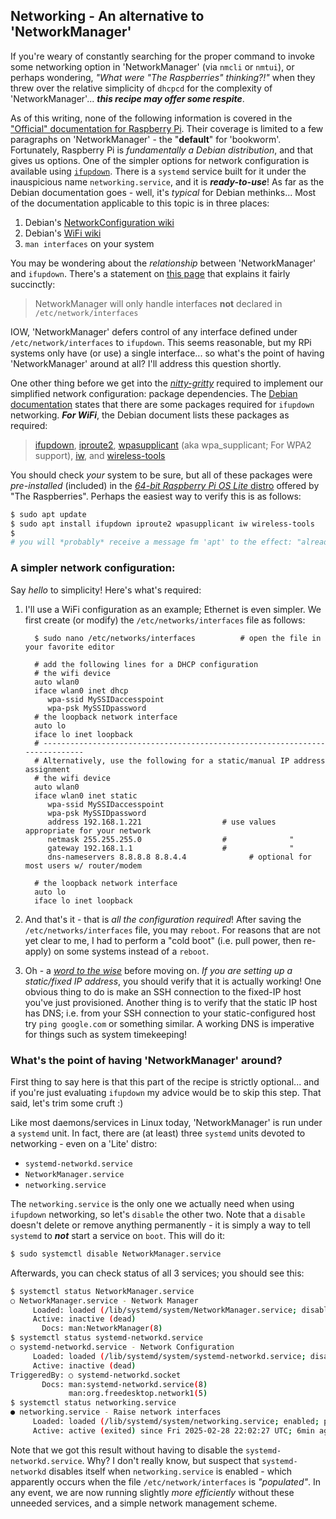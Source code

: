 ## Networking - An alternative to 'NetworkManager'

If you're weary of constantly searching for the proper command to invoke some networking option in 'NetworkManager' (via `nmcli` or `nmtui`), or perhaps wondering, *"What were "The Raspberries" thinking?!"* when  they threw over the relative simplicity of `dhcpcd` for the complexity of 'NetworkManager'... ***this recipe may offer some respite***. 

As of this writing, none of the following information is covered in the ["Official" documentation for Raspberry Pi](https://www.raspberrypi.com/documentation/computers/configuration.html#networking). Their coverage is limited to a few paragraphs on 'NetworkManager' - the "**default**" for 'bookworm'. Fortunately, Raspberry Pi is *fundamentally a Debian distribution*, and that gives us options. One of the simpler options for network configuration is available using [`ifupdown`](https://www.computerhope.com/unix/ifup.htm).  There is a `systemd` service built for it under the inauspicious name `networking.service`, and it is ***ready-to-use***! As far as the Debian documentation goes - well, it's *typical* for Debian methinks... Most of the documentation applicable to this topic is in three places: 

1.  Debian's [NetworkConfiguration wiki](https://wiki.debian.org/NetworkConfiguration) 
2.  Debian's [WiFi wiki](https://wiki.debian.org/WiFi/HowToUse) 
3.  `man interfaces` on your system

You may be wondering about the *relationship* between 'NetworkManager' and `ifupdown`. There's a statement on [this page](https://wiki.debian.org/NetworkManager#doc) that explains it fairly succinctly:  

>  NetworkManager will only handle interfaces **not** declared in `/etc/network/interfaces`

IOW, 'NetworkManager' defers control of any interface defined under `/etc/network/interfaces` to `ifupdown`. This seems reasonable, but my RPi systems only have (or use) a single interface... so what's the point of having 'NetworkManager' around at all? I'll address this question shortly. 

One other thing before we get into the [*nitty-gritty*](https://idioms.thefreedictionary.com/nitty-gritty) required to implement our simplified network configuration: package dependencies. The [Debian documentation](https://wiki.debian.org/WiFi/HowToUse#Using_ifupdown_and_wpasupplicant) states that there are some packages required for `ifupdown`  networking. ***For WiFi***, the Debian document  lists these packages as required: 

>  [ifupdown](https://packages.debian.org/ifupdown), [iproute2](https://packages.debian.org/iproute2), [wpasupplicant](https://packages.debian.org/wpasupplicant) (aka wpa_supplicant; For WPA2 support), [iw](https://packages.debian.org/iw), and [wireless-tools](https://packages.debian.org/wireless-tools) 

You should check *your* system to be sure, but all of these packages were *pre-installed* (included) in the [*64-bit Raspberry Pi OS Lite* distro](https://www.raspberrypi.com/software/operating-systems/) offered by "The Raspberries". Perhaps the easiest way to verify this is as follows: 

```bash 
$ sudo apt update
$ sudo apt install ifupdown iproute2 wpasupplicant iw wireless-tools
$
# you will *probably* receive a message fm 'apt' to the effect: "already latest version"
```

### A simpler network configuration:

Say *hello* to simplicity! Here's what's required: 

1.  I'll use a WiFi configuration as an example; Ethernet is even simpler. We first create (or modify) the  `/etc/networks/interfaces` file as follows: 

      ```
        $ sudo nano /etc/networks/interfaces          # open the file in your favorite editor
        
        # add the following lines for a DHCP configuration
        # the wifi device
        auto wlan0
        iface wlan0 inet dhcp
           wpa-ssid MySSIDaccesspoint
           wpa-psk MySSIDpassword
        # the loopback network interface
        auto lo
        iface lo inet loopback
        # ----------------------------------------------------------------------------
        # Alternatively, use the following for a static/manual IP address assignment
        # the wifi device
        auto wlan0
        iface wlan0 inet static
           wpa-ssid MySSIDaccesspoint
           wpa-psk MySSIDpassword
           address 192.168.1.221                  # use values appropriate for your network
           netmask 255.255.255.0                  #              "
           gateway 192.168.1.1                    #              "
           dns-nameservers 8.8.8.8 8.8.4.4				# optional for most users w/ router/modem
        
        # the loopback network interface
        auto lo
        iface lo inet loopback
      ```

2.  And that's it - that is *all the configuration required*! After saving the  `/etc/networks/interfaces` file, you may `reboot`. For reasons that are not yet clear to me, I had to perform a "cold boot" (i.e. pull power, then re-apply) on some systems instead of a `reboot`. 

3.  Oh - a [*word to the wise*](https://idioms.thefreedictionary.com/word+to+the+wise) before moving on. *If you are setting up a static/fixed IP address*, you should verify that it is actually working! One obvious thing to do is make an SSH connection to the fixed-IP host you've just provisioned. Another thing is to verify that the static IP host has DNS; i.e. from your SSH connection to your static-configured host try `ping google.com` or something similar. A working DNS is imperative for things such as system timekeeping! 



### What's the point of having 'NetworkManager' around?

First thing to say here is that this part of the recipe is strictly optional... and if you're just evaluating `ifupdown` my advice would be to skip this step. That said, let's trim some cruft  :) 

Like most daemons/services in Linux today, 'NetworkManager' is run under a `systemd` unit. In fact, there are (at least) three `systemd` units devoted to networking - even on a 'Lite' distro:

*  `systemd-networkd.service`
*  `NetworkManager.service`
*  `networking.service`

The `networking.service` is the only one we actually need when using `ifupdown` networking, so let's `disable` the other two. Note that a `disable` doesn't delete or remove anything permanently - it is simply a way to tell `systemd` to ***not*** start a service on `boot`. This will do it: 

   ```bash
   $ sudo systemctl disable NetworkManager.service
   ```

Afterwards, you can check status of all 3 services; you should see this: 

   ```bash
   $ systemctl status NetworkManager.service
   ○ NetworkManager.service - Network Manager
        Loaded: loaded (/lib/systemd/system/NetworkManager.service; disabled; preset: enabled)
        Active: inactive (dead)
          Docs: man:NetworkManager(8)
   $ systemctl status systemd-networkd.service
   ○ systemd-networkd.service - Network Configuration
        Loaded: loaded (/lib/systemd/system/systemd-networkd.service; disabled; preset: enabled)
        Active: inactive (dead)
   TriggeredBy: ○ systemd-networkd.socket
          Docs: man:systemd-networkd.service(8)
                man:org.freedesktop.network1(5)
   $ systemctl status networking.service
   ● networking.service - Raise network interfaces
        Loaded: loaded (/lib/systemd/system/networking.service; enabled; preset: enabled)
        Active: active (exited) since Fri 2025-02-28 22:02:27 UTC; 6min ago
   ```

Note that we got this result without having to disable the `systemd-networkd.service`. Why? I don't really know, but suspect that `systemd-networkd` disables itself when `networking.service` is enabled - which apparently occurs when the file `/etc/network/interfaces` is *"populated"*. In any event, we are now running slightly *more efficiently* without these unneeded services, and a simple network management scheme. 
